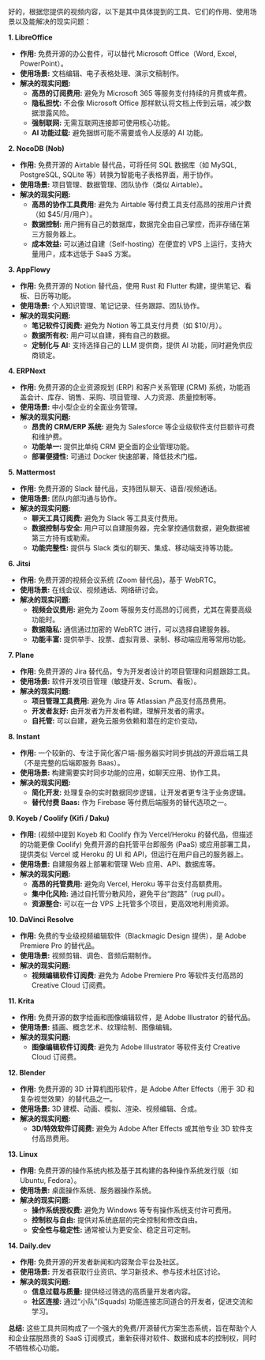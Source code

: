 好的，根据您提供的视频内容，以下是其中具体提到的工具、它们的作用、使用场景以及能解决的现实问题：

**1. LibreOffice**

*   **作用:** 免费开源的办公套件，可以替代 Microsoft Office（Word, Excel, PowerPoint）。
*   **使用场景:** 文档编辑、电子表格处理、演示文稿制作。
*   **解决的现实问题:**
    *   **高昂的订阅费用:** 避免为 Microsoft 365 等服务支付持续的月费或年费。
    *   **隐私担忧:** 不会像 Microsoft Office 那样默认将文档上传到云端，减少数据泄露风险。
    *   **强制联网:** 无需互联网连接即可使用核心功能。
    *   **AI 功能过载:** 避免捆绑可能不需要或令人反感的 AI 功能。

**2. NocoDB (Nob)**

*   **作用:** 免费开源的 Airtable 替代品，可将任何 SQL 数据库（如 MySQL, PostgreSQL, SQLite 等）转换为智能电子表格界面，用于协作。
*   **使用场景:** 项目管理、数据管理、团队协作（类似 Airtable）。
*   **解决的现实问题:**
    *   **高昂的协作工具费用:** 避免为 Airtable 等付费工具支付高昂的按用户计费（如 $45/月/用户）。
    *   **数据控制:** 用户拥有自己的数据库，数据完全由自己掌控，而非存储在第三方服务器上。
    *   **成本效益:** 可以通过自建（Self-hosting）在便宜的 VPS 上运行，支持大量用户，成本远低于 SaaS 方案。

**3. AppFlowy**

*   **作用:** 免费开源的 Notion 替代品，使用 Rust 和 Flutter 构建，提供笔记、看板、日历等功能。
*   **使用场景:** 个人知识管理、笔记记录、任务跟踪、团队协作。
*   **解决的现实问题:**
    *   **笔记软件订阅费:** 避免为 Notion 等工具支付月费（如 $10/月）。
    *   **数据所有权:** 用户可以自建，拥有自己的数据。
    *   **定制化与 AI:** 支持选择自己的 LLM 提供商，提供 AI 功能，同时避免供应商锁定。

**4. ERPNext**

*   **作用:** 免费开源的企业资源规划 (ERP) 和客户关系管理 (CRM) 系统，功能涵盖会计、库存、销售、采购、项目管理、人力资源、质量控制等。
*   **使用场景:** 中小型企业的全面业务管理。
*   **解决的现实问题:**
    *   **昂贵的 CRM/ERP 系统:** 避免为 Salesforce 等企业级软件支付巨额许可费和维护费。
    *   **功能单一:** 提供比单纯 CRM 更全面的企业管理功能。
    *   **部署便捷性:** 可通过 Docker 快速部署，降低技术门槛。

**5. Mattermost**

*   **作用:** 免费开源的 Slack 替代品，支持团队聊天、语音/视频通话。
*   **使用场景:** 团队内部沟通与协作。
*   **解决的现实问题:**
    *   **聊天工具订阅费:** 避免为 Slack 等工具支付费用。
    *   **数据控制与安全:** 用户可以自建服务器，完全掌控通信数据，避免数据被第三方持有或勒索。
    *   **功能完整性:** 提供与 Slack 类似的聊天、集成、移动端支持等功能。

**6. Jitsi**

*   **作用:** 免费开源的视频会议系统 (Zoom 替代品)，基于 WebRTC。
*   **使用场景:** 在线会议、视频通话、网络研讨会。
*   **解决的现实问题:**
    *   **视频会议费用:** 避免为 Zoom 等服务支付高昂的订阅费，尤其在需要高级功能时。
    *   **数据隐私:** 通信通过加密的 WebRTC 进行，可以选择自建服务器。
    *   **功能丰富:** 提供举手、投票、虚拟背景、录制、移动端应用等常用功能。

**7. Plane**

*   **作用:** 免费开源的 Jira 替代品，专为开发者设计的项目管理和问题跟踪工具。
*   **使用场景:** 软件开发项目管理（敏捷开发、Scrum、看板）。
*   **解决的现实问题:**
    *   **项目管理工具费用:** 避免为 Jira 等 Atlassian 产品支付高昂费用。
    *   **开发者友好:** 由开发者为开发者构建，理解开发者的需求。
    *   **自托管:** 可以自建，避免云服务依赖和潜在的定价变动。

**8. Instant**

*   **作用:** 一个较新的、专注于简化客户端-服务器实时同步挑战的开源后端工具（不是完整的后端即服务 Baas）。
*   **使用场景:** 构建需要实时同步功能的应用，如聊天应用、协作工具。
*   **解决的现实问题:**
    *   **简化开发:** 处理复杂的实时数据同步逻辑，让开发者更专注于业务逻辑。
    *   **替代付费 Baas:** 作为 Firebase 等付费后端服务的替代选项之一。

**9. Koyeb / Coolify (Kifi / Daku)**

*   **作用:** (视频中提到 Koyeb 和 Coolify 作为 Vercel/Heroku 的替代品，但描述的功能更像 Coolify) 免费开源的自托管平台即服务 (PaaS) 或应用部署工具，提供类似 Vercel 或 Heroku 的 UI 和 API，但运行在用户自己的服务器上。
*   **使用场景:** 自建服务器上部署和管理 Web 应用、API、数据库等。
*   **解决的现实问题:**
    *   **高昂的托管费用:** 避免向 Vercel, Heroku 等平台支付高额费用。
    *   **集中化风险:** 通过自托管分散风险，避免平台“跑路”（rug pull）。
    *   **资源整合:** 可以在一台 VPS 上托管多个项目，更高效地利用资源。

**10. DaVinci Resolve**

*   **作用:** 免费的专业级视频编辑软件（Blackmagic Design 提供），是 Adobe Premiere Pro 的替代品。
*   **使用场景:** 视频剪辑、调色、音频后期制作。
*   **解决的现实问题:**
    *   **视频编辑软件订阅费:** 避免为 Adobe Premiere Pro 等软件支付高昂的 Creative Cloud 订阅费。

**11. Krita**

*   **作用:** 免费开源的数字绘画和图像编辑软件，是 Adobe Illustrator 的替代品。
*   **使用场景:** 插画、概念艺术、纹理绘制、图像编辑。
*   **解决的现实问题:**
    *   **图像编辑软件订阅费:** 避免为 Adobe Illustrator 等软件支付 Creative Cloud 订阅费。

**12. Blender**

*   **作用:** 免费开源的 3D 计算机图形软件，是 Adobe After Effects（用于 3D 和复杂视觉效果）的替代品之一。
*   **使用场景:** 3D 建模、动画、模拟、渲染、视频编辑、合成。
*   **解决的现实问题:**
    *   **3D/特效软件订阅费:** 避免为 Adobe After Effects 或其他专业 3D 软件支付高昂费用。

**13. Linux**

*   **作用:** 免费开源的操作系统内核及基于其构建的各种操作系统发行版（如 Ubuntu, Fedora）。
*   **使用场景:** 桌面操作系统、服务器操作系统。
*   **解决的现实问题:**
    *   **操作系统授权费:** 避免为 Windows 等专有操作系统支付许可费用。
    *   **控制权与自由:** 提供对系统底层的完全控制和修改自由。
    *   **安全性与稳定性:** 通常被认为更安全、稳定且可定制。

**14. Daily.dev**

*   **作用:** 免费开源的开发者新闻和内容聚合平台及社区。
*   **使用场景:** 开发者获取行业资讯、学习新技术、参与技术社区讨论。
*   **解决的现实问题:**
    *   **信息过载与质量:** 提供经过筛选的高质量开发者内容。
    *   **社区连接:** 通过“小队”(Squads) 功能连接志同道合的开发者，促进交流和学习。

**总结:**
这些工具共同构成了一个强大的免费/开源替代方案生态系统，旨在帮助个人和企业摆脱昂贵的 SaaS 订阅模式，重新获得对软件、数据和成本的控制权，同时不牺牲核心功能。